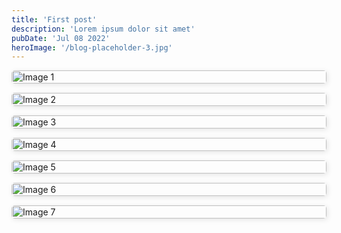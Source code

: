 ```yaml
---
title: 'First post'
description: 'Lorem ipsum dolor sit amet'
pubDate: 'Jul 08 2022'
heroImage: '/blog-placeholder-3.jpg'
---
```


<style>
  .gallery {
    display: grid;
    grid-template-columns: repeat(auto-fit, minmax(250px, 1fr)); /* Adjust minmax for desired image size */
    gap: 15px; /* Adjust gap for spacing between images */
  }

  .gallery img {
    width: 100%;
    height: auto;
    border-radius: 5px; /* Optional: Add rounded corners */
    box-shadow: 2px 2px 8px rgba(0, 0, 0, 0.1); /* Optional: Add a subtle shadow */
    transition: transform 0.3s ease-in-out; /* Optional: Add a hover effect */
  }

  .gallery img:hover {
    transform: scale(1.05); /* Optional: Slight zoom on hover */
  }
</style>

<div class="gallery">
  <img src="https://github.com/user-attachments/assets/1853dde1-dc20-44d3-87c9-832a91f4173b" alt="Image 1">
  <img src="https://github.com/user-attachments/assets/6d44208a-b213-4d6c-b64c-f4cff3037114" alt="Image 2">
  <img src="https://github.com/user-attachments/assets/4d860b50-56c8-4131-8b2a-ada36c085dd0" alt="Image 3">
  <img src="https://github.com/user-attachments/assets/5416b510-be87-43fa-ad4c-a17684aae453" alt="Image 4">
  <img src="https://github.com/user-attachments/assets/1adfac13-5ff5-415f-aa36-0e25336a2aa6" alt="Image 5">
  <img src="https://github.com/user-attachments/assets/92f0b17f-e3b2-4761-b6eb-a9fbeb106439" alt="Image 6">
  <img src="https://github.com/user-attachments/assets/cb0e79b7-66dc-40d3-994c-173d361afa7d" alt="Image 7">
</div>
